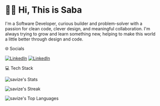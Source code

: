 # 👋🏼 Hi, This is Saba

I'm a Software Developer, curious builder and problem-solver with a passion for clean code, clever design, and meaningful collaboration.
I'm always trying to grow and learn something new, helping to make this world a little better through design and code.

🌐 Socials

[![LinkedIn](https://img.shields.io/badge/LinkedIn-blue?logo=linkedin&logoColor=white)](https://www.linkedin.com/in/sabazahedieh/)
[![LinkedIn](https://img.shields.io/badge/Website-purple)](https://zhdh.co.uk/)

💻 Tech Stack


![savize's Stats](https://github-readme-stats.vercel.app/api?username=savize&theme=dark&show_icons=true&hide_border=true&count_private=true)

![savize's Streak](https://github-readme-streak-stats.herokuapp.com/?user=savize&theme=dark&hide_border=true)

![savize's Top Languages](https://github-readme-stats.vercel.app/api/top-langs/?username=savize&theme=dark&show_icons=true&hide_border=true&layout=compact)

